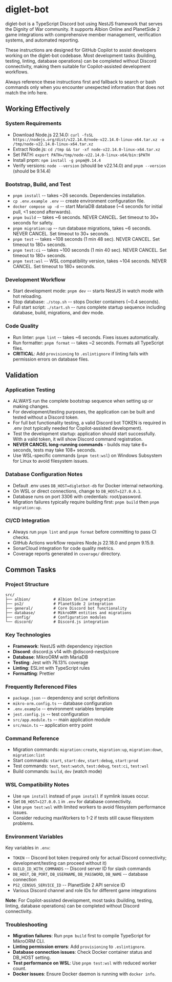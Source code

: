 # diglet-bot

diglet-bot is a TypeScript Discord bot using NestJS framework that serves the Dignity of War community. It supports Albion Online and PlanetSide 2 game integrations with comprehensive member management, verification systems, and automated reporting.

These instructions are designed for GitHub Copilot to assist developers working on the diglet-bot codebase. Most development tasks (building, testing, linting, database operations) can be completed without Discord connectivity, making them suitable for Copilot-assisted development workflows.

Always reference these instructions first and fallback to search or bash commands only when you encounter unexpected information that does not match the info here.

## Working Effectively

### System Requirements
- Download Node.js 22.14.0: `curl -fsSL https://nodejs.org/dist/v22.14.0/node-v22.14.0-linux-x64.tar.xz -o /tmp/node-v22.14.0-linux-x64.tar.xz`
- Extract Node.js: `cd /tmp && tar -xf node-v22.14.0-linux-x64.tar.xz`
- Set PATH: `export PATH=/tmp/node-v22.14.0-linux-x64/bin:$PATH`
- Install pnpm: `npm install -g pnpm@9.14.4`
- Verify versions: `node --version` (should be v22.14.0) and `pnpm --version` (should be 9.14.4)

### Bootstrap, Build, and Test
- `pnpm install` -- takes ~26 seconds. Dependencies installation.
- `cp .env.example .env` -- create environment configuration file.
- `docker compose up -d` -- start MariaDB database (~4 seconds for initial pull, <1 second afterwards).
- `pnpm build` -- takes ~6 seconds. NEVER CANCEL. Set timeout to 30+ seconds for safety.
- `pnpm migration:up` -- run database migrations, takes ~6 seconds. NEVER CANCEL. Set timeout to 30+ seconds.
- `pnpm test` -- takes ~108 seconds (1 min 48 sec). NEVER CANCEL. Set timeout to 180+ seconds.
- `pnpm test:ci` -- takes ~100 seconds (1 min 40 sec). NEVER CANCEL. Set timeout to 180+ seconds.
- `pnpm test:wsl` -- WSL compatibility version, takes ~104 seconds. NEVER CANCEL. Set timeout to 180+ seconds.

### Development Workflow
- Start development mode: `pnpm dev` -- starts NestJS in watch mode with hot reloading.
- Stop database: `./stop.sh` -- stops Docker containers (~0.4 seconds).
- Full start script: `./start.sh` -- runs complete startup sequence including database, build, migrations, and dev mode.

### Code Quality
- Run linter: `pnpm lint` -- takes ~6 seconds. Fixes issues automatically.
- Run formatter: `pnpm format` -- takes ~2 seconds. Formats all TypeScript files.
- **CRITICAL**: Add `provisioning` to `.eslintignore` if linting fails with permission errors on database files.

## Validation

### Application Testing
- ALWAYS run the complete bootstrap sequence when setting up or making changes.
- For development/testing purposes, the application can be built and tested without a Discord token.
- For full bot functionality testing, a valid Discord bot TOKEN is required in .env (not typically needed for Copilot-assisted development).
- Test the development startup: application should start successfully. With a valid token, it will show Discord command registration.
- **NEVER CANCEL long-running commands** - builds may take 6+ seconds, tests may take 108+ seconds.
- Use WSL-specific commands (`pnpm test:wsl`) on Windows Subsystem for Linux to avoid filesystem issues.

### Database Configuration Notes
- Default .env uses `DB_HOST=digletbot-db` for Docker internal networking.
- On WSL or direct connections, change to `DB_HOST=127.0.0.1`.
- Database runs on port 3306 with credentials: root/password.
- Migration failures typically require building first: `pnpm build` then `pnpm migration:up`.

### CI/CD Integration
- Always run `pnpm lint` and `pnpm format` before committing to pass CI checks.
- GitHub Actions workflow requires Node.js 22.18.0 and pnpm 9.15.9.
- SonarCloud integration for code quality metrics.
- Coverage reports generated in `coverage/` directory.

## Common Tasks

### Project Structure
```
src/
├── albion/          # Albion Online integration
├── ps2/             # PlanetSide 2 integration  
├── general/         # Core Discord bot functionality
├── database/        # MikroORM entities and migrations
├── config/          # Configuration modules
└── discord/         # Discord.js integration
```

### Key Technologies
- **Framework**: NestJS with dependency injection
- **Discord**: discord.js v14 with @discord-nestjs/core
- **Database**: MikroORM with MariaDB
- **Testing**: Jest with 76.13% coverage
- **Linting**: ESLint with TypeScript rules
- **Formatting**: Prettier

### Frequently Referenced Files
- `package.json` -- dependency and script definitions
- `mikro-orm.config.ts` -- database configuration
- `.env.example` -- environment variables template
- `jest.config.js` -- test configuration
- `src/app.module.ts` -- main application module
- `src/main.ts` -- application entry point

### Command Reference
- Migration commands: `migration:create`, `migration:up`, `migration:down`, `migration:list`
- Start commands: `start`, `start:dev`, `start:debug`, `start:prod`
- Test commands: `test`, `test:watch`, `test:debug`, `test:ci`, `test:wsl`
- Build commands: `build`, `dev` (watch mode)

### WSL Compatibility Notes
- Use `npm install` instead of `pnpm install` if symlink issues occur.
- Set `DB_HOST=127.0.0.1` in `.env` for database connectivity.
- Use `pnpm test:wsl` with limited workers to avoid filesystem performance issues.
- Consider reducing maxWorkers to 1-2 if tests still cause filesystem problems.

### Environment Variables
Key variables in `.env`:
- `TOKEN` -- Discord bot token (required only for actual Discord connectivity; development/testing can proceed without it)
- `GUILD_ID_WITH_COMMANDS` -- Discord server ID for slash commands
- `DB_HOST`, `DB_PORT`, `DB_USERNAME`, `DB_PASSWORD`, `DB_NAME` -- database connection
- `PS2_CENSUS_SERVICE_ID` -- PlanetSide 2 API service ID
- Various Discord channel and role IDs for different game integrations

**Note**: For Copilot-assisted development, most tasks (building, testing, linting, database operations) can be completed without Discord connectivity.

### Troubleshooting
- **Migration failures**: Run `pnpm build` first to compile TypeScript for MikroORM CLI.
- **Linting permission errors**: Add `provisioning` to `.eslintignore`.
- **Database connection issues**: Check Docker container status and DB_HOST setting.
- **Test performance on WSL**: Use `pnpm test:wsl` with reduced worker count.
- **Docker issues**: Ensure Docker daemon is running with `docker info`.